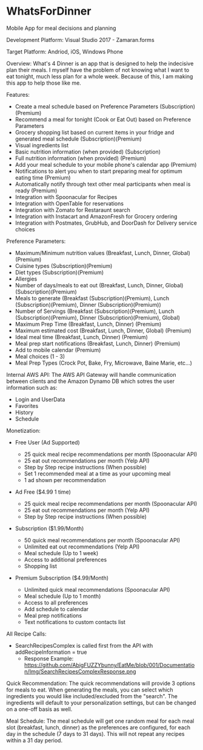 # WhatsForDinner
Mobile App for meal decisions and planning

Development Platform: Visual Studio 2017 - Zamaran.forms

Target Platform: Andriod, iOS, Windows Phone

Overview: What's 4 Dinner is an app that is designed to help the indecisive plan their meals. I myself have the problem of not knowing what I want to eat tonight, much less plan for a whole week. Because of this, I am making this app to help those like me.

Features:
- Create a meal schedule based on Preference Parameters (Subscription)(Premium)
- Recommend a meal for tonight (Cook or Eat Out) based on Preference Parameters
- Grocery shopping list based on current items in your fridge and generated meal schedule (Subscription)(Premium)
- Visual ingredients list
- Basic nutrition information (when provided) (Subscription)
- Full nutrition information (when provided) (Premium)
- Add your meal schedule to your mobile phone's calendar app (Premium)
- Notifications to alert you when to start preparing meal for optimum eating time (Premium)
- Automatically notify through text other meal participants when meal is ready (Premium)
- Integration with Spoonacular for Recipes
- Integration with OpenTable for reservations
- Integration with Zomato for Restaraunt search
- Integration with Instacart and AmazonFresh for Grocery ordering
- Integration with Postmates, GrubHub, and DoorDash for Delivery service choices

Preference Parameters:
- Maximum/Minimum nutrition values (Breakfast, Lunch, Dinner, Global) (Premium)
- Cuisine types (Subscription)(Premium)
- Diet types (Subscription)(Premium)
- Allergies
- Number of days/meals to eat out (Breakfast, Lunch, Dinner, Global)(Subscription)(Premium)
- Meals to generate (Breakfast (Subscription)(Premium), Lunch (Subscription)(Premium), Dinner (Subscription)(Premium))
- Number of Servings (Breakfast (Subscription)(Premium), Lunch (Subscription)(Premium), Dinner (Subscription)(Premium), Global)
- Maximum Prep Time (Breakfast, Lunch, Dinner) (Premium)
- Maximum estimated cost (Breakfast, Lunch, Dinner, Global) (Premium)
- Ideal meal time (Breakfast, Lunch, Dinner) (Premium)
- Meal prep start notifications (Breakfast, Lunch, Dinner) (Premium)
- Add to mobile calendar (Premium)
- Meal choices (1 - 3)
- Meal Prep Types (Crock Pot, Bake, Fry, Microwave, Baine Marie, etc...)

Internal AWS API:
The AWS API Gateway will handle communication between clients and the Amazon Dynamo DB which sotres the user information such as:
- Login and UserData
- Favorites
- History
- Schedule

Monetization:
- Free User (Ad Supported)
  - 25 quick meal recipe recommendations per month (Spoonacular API)
  - 25 eat out recommendations per month (Yelp API)
  - Step by Step recipe instructions (When possible)
  - Set 1 recommended meal at a time as your upcoming meal
  - 1 ad shown per recommendation
  
- Ad Free ($4.99 1 time)
  - 25 quick meal recipe recommendations per month (Spoonacular API)
  - 25 eat out recommendations per month (Yelp API)
  - Step by Step recipe instructions (When possible)

- Subscription ($1.99/Month)
  - 50 quick meal recommendations per month (Spoonacular API)
  - Unlimited eat out recommendations (Yelp API)
  - Meal schedule (Up to 1 week)
  - Access to additional preferences
  - Shopping list

- Premium Subscription ($4.99/Month)
  - Unlimited quick meal recommendations (Spoonacular API)
  - Meal schedule (Up to 1 month)
  - Access to all preferences
  - Add schedule to calendar
  - Meal prep notifications
  - Text notifications to custom contacts list

All Recipe Calls:
- SearchRecipesComplex is called first from the API with addRecipeInformation = true
  - Response Example: https://github.com/AbigFUZZYbunny/EatMe/blob/001/Documentation/Img/SearchRecipesComplexResponse.png
  
Quick Recommendation:
The quick recommendations will provide 3 options for meals to eat. When generating the meals, you can select which ingredients you would like included/excluded from the "search". The ingredients will default to your personalization settings, but can be changed on a one-off basis as well.

Meal Schedule:
The meal schedule will get one random meal for each meal slot (breakfast, lunch, dinner) as the preferences are configured, for each day in the schedule (7 days to 31 days). This will not repeat any recipes within a 31 day period. 
